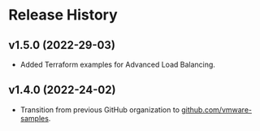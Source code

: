 # Release History

## v1.5.0 (2022-29-03)
- Added Terraform examples for Advanced Load Balancing.

## v1.4.0 (2022-24-02)
- Transition from previous GitHub organization to [github.com/vmware-samples](https://github.com/vmware-samples).

